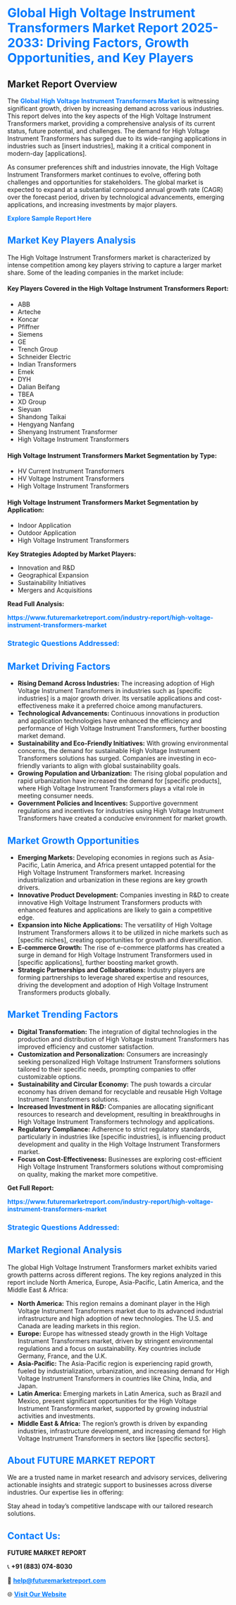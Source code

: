 <h1 style="color: #007BFF;">Global High Voltage Instrument Transformers Market Report 2025-2033: Driving Factors, Growth Opportunities, and Key Players</h1>

<section id="overview">
<h2>Market Report Overview</h2>
<p>The <a href="https://www.futuremarketreport.com/industry-report/high-voltage-instrument-transformers-market" style="color: #007BFF; text-decoration: none;"><strong>Global High Voltage Instrument Transformers Market</strong></a> is witnessing significant growth, driven by increasing demand across various industries. This report delves into the key aspects of the High Voltage Instrument Transformers market, providing a comprehensive analysis of its current status, future potential, and challenges. The demand for High Voltage Instrument Transformers has surged due to its wide-ranging applications in industries such as [insert industries], making it a critical component in modern-day [applications].</p>
<p>As consumer preferences shift and industries innovate, the High Voltage Instrument Transformers market continues to evolve, offering both challenges and opportunities for stakeholders. The global market is expected to expand at a substantial compound annual growth rate (CAGR) over the forecast period, driven by technological advancements, emerging applications, and increasing investments by major players.</p>
</section>

<section id="overview">
<p><a href="https://www.futuremarketreport.com/request-sample/reportId=100029" style="color: #007BFF; text-decoration: none;"><strong>Explore Sample Report Here</strong></a></p>
</section>

<section id="key-players">
<h2 style="color: #007BFF;">Market Key Players Analysis</h2>
<p>The High Voltage Instrument Transformers market is characterized by intense competition among key players striving to capture a larger market share. Some of the leading companies in the market include:</p>
<h4>Key Players Covered in the High Voltage Instrument Transformers Report:</h4>
<ul><li>ABB</li><li>Arteche</li><li>Koncar</li><li>Pfiffner</li><li>Siemens</li><li>GE</li><li>Trench Group</li><li>Schneider Electric</li><li>Indian Transformers</li><li>Emek</li><li>DYH</li><li>Dalian Beifang</li><li>TBEA</li><li>XD Group</li><li>Sieyuan</li><li>Shandong Taikai</li><li>Hengyang Nanfang</li><li>Shenyang Instrument Transformer</li><li>High Voltage Instrument Transformers</li></ul>
<h4>High Voltage Instrument Transformers Market Segmentation by Type:</h4>
<ul><li>HV Current Instrument Transformers</li><li>HV Voltage Instrument Transformers</li><li>High Voltage Instrument Transformers</li></ul>

<h4>High Voltage Instrument Transformers Market Segmentation by Application:</h4>
<ul><li>Indoor Application</li><li>Outdoor Application</li><li>High Voltage Instrument Transformers</li></ul>
<p><strong>Key Strategies Adopted by Market Players:</strong></p>
<ul>
<li>Innovation and R&D</li>
<li>Geographical Expansion</li>
<li>Sustainability Initiatives</li>
<li>Mergers and Acquisitions</li>
</ul>
</section>

<section>
<p><strong>Read Full Analysis: </strong></p><a href="https://www.futuremarketreport.com/industry-report/high-voltage-instrument-transformers-market" style="color: #007BFF; text-decoration: none;"><strong>https://www.futuremarketreport.com/industry-report/high-voltage-instrument-transformers-market</strong></a>
<h3 style="color: #007BFF;">Strategic Questions Addressed:</h3>
</section>

<section id="driving-factors">
<h2 style="color: #007BFF;">Market Driving Factors</h2>
<ul>
<li><strong>Rising Demand Across Industries:</strong> The increasing adoption of High Voltage Instrument Transformers in industries such as [specific industries] is a major growth driver. Its versatile applications and cost-effectiveness make it a preferred choice among manufacturers.</li>
<li><strong>Technological Advancements:</strong> Continuous innovations in production and application technologies have enhanced the efficiency and performance of High Voltage Instrument Transformers, further boosting market demand.</li>
<li><strong>Sustainability and Eco-Friendly Initiatives:</strong> With growing environmental concerns, the demand for sustainable High Voltage Instrument Transformers solutions has surged. Companies are investing in eco-friendly variants to align with global sustainability goals.</li>
<li><strong>Growing Population and Urbanization:</strong> The rising global population and rapid urbanization have increased the demand for [specific products], where High Voltage Instrument Transformers plays a vital role in meeting consumer needs.</li>
<li><strong>Government Policies and Incentives:</strong> Supportive government regulations and incentives for industries using High Voltage Instrument Transformers have created a conducive environment for market growth.</li>
</ul>
</section>

<section id="growth-opportunities">
<h2 style="color: #007BFF;">Market Growth Opportunities</h2>
<ul>
<li><strong>Emerging Markets:</strong> Developing economies in regions such as Asia-Pacific, Latin America, and Africa present untapped potential for the High Voltage Instrument Transformers market. Increasing industrialization and urbanization in these regions are key growth drivers.</li>
<li><strong>Innovative Product Development:</strong> Companies investing in R&D to create innovative High Voltage Instrument Transformers products with enhanced features and applications are likely to gain a competitive edge.</li>
<li><strong>Expansion into Niche Applications:</strong> The versatility of High Voltage Instrument Transformers allows it to be utilized in niche markets such as [specific niches], creating opportunities for growth and diversification.</li>
<li><strong>E-commerce Growth:</strong> The rise of e-commerce platforms has created a surge in demand for High Voltage Instrument Transformers used in [specific applications], further boosting market growth.</li>
<li><strong>Strategic Partnerships and Collaborations:</strong> Industry players are forming partnerships to leverage shared expertise and resources, driving the development and adoption of High Voltage Instrument Transformers products globally.</li>
</ul>
</section>

<section id="trending-factors">
<h2 style="color: #007BFF;">Market Trending Factors</h2>
<ul>
<li><strong>Digital Transformation:</strong> The integration of digital technologies in the production and distribution of High Voltage Instrument Transformers has improved efficiency and customer satisfaction.</li>
<li><strong>Customization and Personalization:</strong> Consumers are increasingly seeking personalized High Voltage Instrument Transformers solutions tailored to their specific needs, prompting companies to offer customizable options.</li>
<li><strong>Sustainability and Circular Economy:</strong> The push towards a circular economy has driven demand for recyclable and reusable High Voltage Instrument Transformers solutions.</li>
<li><strong>Increased Investment in R&D:</strong> Companies are allocating significant resources to research and development, resulting in breakthroughs in High Voltage Instrument Transformers technology and applications.</li>
<li><strong>Regulatory Compliance:</strong> Adherence to strict regulatory standards, particularly in industries like [specific industries], is influencing product development and quality in the High Voltage Instrument Transformers market.</li>
<li><strong>Focus on Cost-Effectiveness:</strong> Businesses are exploring cost-efficient High Voltage Instrument Transformers solutions without compromising on quality, making the market more competitive.</li>
</ul>
</section>

<section>
<p><strong>Get Full Report: </strong></p><a href="https://www.futuremarketreport.com/industry-report/high-voltage-instrument-transformers-market" style="color: #007BFF; text-decoration: none;"><strong>https://www.futuremarketreport.com/industry-report/high-voltage-instrument-transformers-market</strong></a>
<h3 style="color: #007BFF;">Strategic Questions Addressed:</h3>
</section>


<section id="regional-analysis">
<h2 style="color: #007BFF;">Market Regional Analysis</h2>
<p>The global High Voltage Instrument Transformers market exhibits varied growth patterns across different regions. The key regions analyzed in this report include North America, Europe, Asia-Pacific, Latin America, and the Middle East & Africa:</p>
<ul>
<li><strong>North America:</strong> This region remains a dominant player in the High Voltage Instrument Transformers market due to its advanced industrial infrastructure and high adoption of new technologies. The U.S. and Canada are leading markets in this region.</li>
<li><strong>Europe:</strong> Europe has witnessed steady growth in the High Voltage Instrument Transformers market, driven by stringent environmental regulations and a focus on sustainability. Key countries include Germany, France, and the U.K.</li>
<li><strong>Asia-Pacific:</strong> The Asia-Pacific region is experiencing rapid growth, fueled by industrialization, urbanization, and increasing demand for High Voltage Instrument Transformers in countries like China, India, and Japan.</li>
<li><strong>Latin America:</strong> Emerging markets in Latin America, such as Brazil and Mexico, present significant opportunities for the High Voltage Instrument Transformers market, supported by growing industrial activities and investments.</li>
<li><strong>Middle East & Africa:</strong> The region’s growth is driven by expanding industries, infrastructure development, and increasing demand for High Voltage Instrument Transformers in sectors like [specific sectors].</li>
</ul>
</section>

<footer>
<h2 style="color: #007BFF;">About FUTURE MARKET REPORT</h2>
<p>We are a trusted name in market research and advisory services, delivering actionable insights and strategic support to businesses across diverse industries. Our expertise lies in offering:</p>

<p>Stay ahead in today’s competitive landscape with our tailored research solutions.</p>

<h2 style="color: #007BFF;">Contact Us:</h2>
<p><strong>FUTURE MARKET REPORT</strong></p>
<p>📞 <strong>+91 (883) 074-8030</strong></p>
<p>📧 <strong><a href="mailto:help@futuremarketreport.com" style="color: #007BFF;">help@futuremarketreport.com</a></strong></p>
<p>🌐 <strong><a href="https://www.futuremarketreport.com/" style="color: #007BFF;">Visit Our Website</a></strong></p>
</footer>